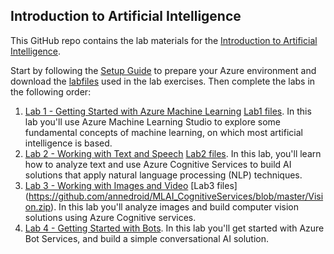 ## Introduction to Artificial Intelligence

This GitHub repo contains the lab materials for the [Introduction to Artificial Intelligence](https://github.com/annedroid/MLAI_CognitiveServices).

Start by following the [Setup Guide](https://github.com/annedroid/MLAI_CognitiveServices/blob/master/Final_MLAI_Welcome.docx) to prepare your Azure environment and download the [labfiles](https://github.com/annedroid/MLAI_CognitiveServices/blob/master/labs.zip) used in the lab exercises. Then complete the labs in the following order:
1. [Lab 1 - Getting Started with Azure Machine Learning](https://github.com/annedroid/MLAI_CognitiveServices/blob/master/DAT263x-Lab1.pdf) [Lab1 files](labs/DAT263x-Lab1.pdf). In this lab you'll use Azure Machine Learning Studio to explore some fundamental concepts of machine learning, on which most artificial intelligence is based.
2. [Lab 2 - Working with Text and Speech](https://github.com/annedroid/MLAI_CognitiveServices/blob/master/DAT263x-Lab2.pdf) [Lab2 files](https://github.com/annedroid/MLAI_CognitiveServices/blob/master/Text%20and%20Speech.zip). In this lab, you'll learn how to analyze text and use Azure Cognitive Services to build AI solutions that apply natural language processing (NLP) techniques.
3. [Lab 3 - Working with Images and Video](https://github.com/annedroid/MLAI_CognitiveServices/blob/master/DAT263x-Lab3.pdf) [Lab3 files] (https://github.com/annedroid/MLAI_CognitiveServices/blob/master/Vision.zip). In this lab you'll analyze images and build computer vision solutions using Azure Cognitive services.
4. [Lab 4 - Getting Started with Bots](https://github.com/annedroid/MLAI_CognitiveServices/blob/master/DAT263x-Lab4.pdf). In this lab you'll get started with Azure Bot Services, and build a simple conversational AI solution.
